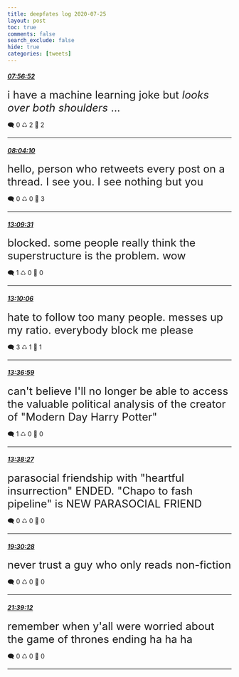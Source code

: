 ```yaml
---
title: deepfates log 2020-07-25
layout: post
toc: true
comments: false
search_exclude: false
hide: true
categories: [tweets]
---
```



#### <a href = "https://twitter.com/deepfates/status/1287024020886564864">*07:56:52*</a>

<font size="5">i have a machine learning joke but *looks over both shoulders* ...</font>



🗨️ 0 ♺ 2 🤍  2   

---
    
#### <a href = "https://twitter.com/deepfates/status/1287025853923237888">*08:04:10*</a>

<font size="5">hello, person who retweets every post on a thread. I see you. I see nothing but you</font>



🗨️ 0 ♺ 0 🤍  3   

---
    
#### <a href = "https://twitter.com/deepfates/status/1287102700253933568">*13:09:31*</a>

<font size="5">blocked. some people really think the superstructure is the problem. wow</font>



🗨️ 1 ♺ 0 🤍  0   

---
    
#### <a href = "https://twitter.com/deepfates/status/1287102844546371584">*13:10:06*</a>

<font size="5">hate to follow too many people. messes up my ratio. everybody block me please</font>



🗨️ 3 ♺ 1 🤍  1   

---
    
#### <a href = "https://twitter.com/deepfates/status/1287109612110405632">*13:36:59*</a>

<font size="5">can't believe I'll no longer be able to access the valuable political analysis of the creator of "Modern Day Harry Potter"</font>



🗨️ 1 ♺ 0 🤍  0   

---
    
#### <a href = "https://twitter.com/deepfates/status/1287109981926375424">*13:38:27*</a>

<font size="5">parasocial friendship with "heartful insurrection" ENDED.  "Chapo to fash pipeline" is  NEW PARASOCIAL FRIEND</font>



🗨️ 0 ♺ 0 🤍  0   

---
    
#### <a href = "https://twitter.com/deepfates/status/1287198568323796992">*19:30:28*</a>

<font size="5">never trust a guy who only reads non-fiction</font>



🗨️ 0 ♺ 0 🤍  0   

---
    
#### <a href = "https://twitter.com/deepfates/status/1287230965245337600">*21:39:12*</a>

<font size="5">remember when y'all were worried about the game of thrones ending ha ha ha</font>



🗨️ 0 ♺ 0 🤍  0   

---
    
            

